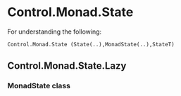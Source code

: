 # Control.Monad.State

For understanding the following:

    Control.Monad.State (State(..),MonadState(..),StateT)

## Control.Monad.State.Lazy
### MonadState class
